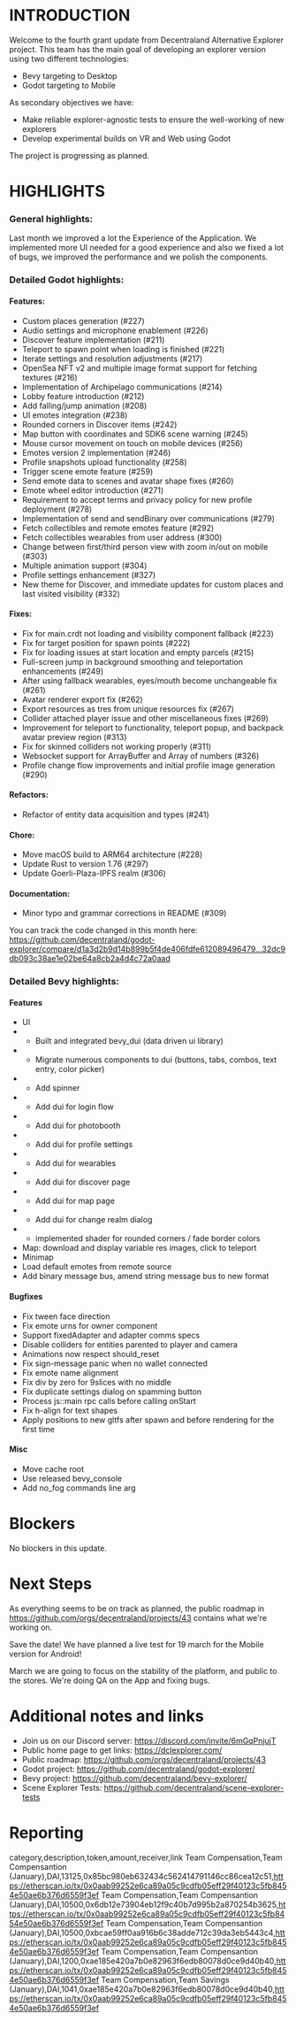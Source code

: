 # INTRODUCTION

Welcome to the fourth grant update from Decentraland Alternative Explorer project. This team has the main goal of developing an explorer version using two different technologies:
- Bevy targeting to Desktop
- Godot targeting to Mobile

As secondary objectives we have:
- Make reliable explorer-agnostic tests to ensure the well-working of new explorers
- Develop experimental builds on VR and Web using Godot

The project is progressing as planned.

# HIGHLIGHTS

### General highlights:

Last month we improved a lot the Experience of the Application. We implemented more UI needed for a good experience and also we fixed a lot of bugs, we improved the performance and we polish the components.

### Detailed Godot highlights:

#### Features:
- Custom places generation (#227)
- Audio settings and microphone enablement (#226)
- Discover feature implementation (#211)
- Teleport to spawn point when loading is finished (#221)
- Iterate settings and resolution adjustments (#217)
- OpenSea NFT v2 and multiple image format support for fetching textures (#216)
- Implementation of Archipelago communications (#214)
- Lobby feature introduction (#212)
- Add falling/jump animation (#208)
- UI emotes integration (#238)
- Rounded corners in Discover items (#242)
- Map button with coordinates and SDK6 scene warning (#245)
- Mouse cursor movement on touch on mobile devices (#256)
- Emotes version 2 implementation (#246)
- Profile snapshots upload functionality (#258)
- Trigger scene emote feature (#259)
- Send emote data to scenes and avatar shape fixes (#260)
- Emote wheel editor introduction (#271)
- Requirement to accept terms and privacy policy for new profile deployment (#278)
- Implementation of send and sendBinary over communications (#279)
- Fetch collectibles and remote emotes feature (#292)
- Fetch collectibles wearables from user address (#300)
- Change between first/third person view with zoom in/out on mobile (#303)
- Multiple animation support (#304)
- Profile settings enhancement (#327)
- New theme for Discover, and immediate updates for custom places and last visited visibility (#332)

#### Fixes:
- Fix for main.crdt not loading and visibility component fallback (#223)
- Fix for target position for spawn points (#222)
- Fix for loading issues at start location and empty parcels (#215)
- Full-screen jump in background smoothing and teleportation enhancements (#249)
- After using fallback wearables, eyes/mouth become unchangeable fix (#261)
- Avatar renderer export fix (#262)
- Export resources as tres from unique resources fix (#267)
- Collider attached player issue and other miscellaneous fixes (#269)
- Improvement for teleport to functionality, teleport popup, and backpack avatar preview region (#313)
- Fix for skinned colliders not working properly (#311)
- Websocket support for ArrayBuffer and Array of numbers (#326)
- Profile change flow improvements and initial profile image generation (#290)

#### Refactors:
- Refactor of entity data acquisition and types (#241)

#### Chore:
- Move macOS build to ARM64 architecture (#228)
- Update Rust to version 1.76 (#297)
- Update Goerli-Plaza-IPFS realm (#306)

#### Documentation:
- Minor typo and grammar corrections in README (#309)

You can track the code changed in this month here: https://github.com/decentraland/godot-explorer/compare/d1a3d2b9d14b899b5f4de406fdfe612089496479...32dc9db093c38ae1e02be64a8cb2a4d4c72a0aad

### Detailed Bevy highlights:

#### Features
- UI
- - Built and integrated bevy_dui (data driven ui library)
- - Migrate numerous components to dui (buttons, tabs, combos, text entry, color picker)
- - Add spinner
- - Add dui for login flow
- - Add dui for photobooth
- - Add dui for profile settings
- - Add dui for wearables
- - Add dui for discover page
- - Add dui for map page
- - Add dui for change realm dialog
- - implemented shader for rounded corners / fade border colors
- Map: download and display variable res images, click to teleport
- Minimap
- Load default emotes from remote source
- Add binary message bus, amend string message bus to new format

#### Bugfixes
- Fix tween face direction
- Fix emote urns for owner component
- Support fixedAdapter and adapter comms specs
- Disable colliders for entities parented to player and camera
- Animations now respect should_reset
- Fix sign-message panic when no wallet connected
- Fix emote name alignment
- Fix div by zero for 9slices with no middle
- Fix duplicate settings dialog on spamming button
- Process js::main rpc calls before calling onStart
- Fix h-align for text shapes
- Apply positions to new gltfs after spawn and before rendering for the first time

#### Misc
- Move cache root
- Use released bevy_console
- Add no_fog commands line arg

# Blockers

No blockers in this update.

# Next Steps

As everything seems to be on track as planned, the public roadmap in https://github.com/orgs/decentraland/projects/43 contains what we're working on.

Save the date! We have planned a live test for 19 march for the Mobile version for Android!

March we are going to focus on the stability of the platform, and public to the stores. We're doing QA on the App and fixing bugs.

# Additional notes and links

- Join us on our Discord server: https://discord.com/invite/6mGqPnjujT
- Public home page to get links: https://dclexplorer.com/
- Public roadmap: https://github.com/orgs/decentraland/projects/43
- Godot project: https://github.com/decentraland/godot-explorer/
- Bevy project: https://github.com/decentraland/bevy-explorer/
- Scene Explorer Tests: https://github.com/decentraland/scene-explorer-tests

# Reporting

category,description,token,amount,receiver,link
Team Compensation,Team Compensantion (January),DAI,13125,0x85bc980eb632434c562414791146cc86cea12c51,https://etherscan.io/tx/0x0aab99252e6ca89a05c9cdfb05eff29f40123c5fb8454e50ae6b376d6559f3ef
Team Compensation,Team Compensantion (January),DAI,10500,0x6db12e73904eb12f9c40b7d995b2a870254b3625,https://etherscan.io/tx/0x0aab99252e6ca89a05c9cdfb05eff29f40123c5fb8454e50ae6b376d6559f3ef
Team Compensation,Team Compensantion (January),DAI,10500,0xbcae59ff0aa916b6c38adde712c39da3eb5443c4,https://etherscan.io/tx/0x0aab99252e6ca89a05c9cdfb05eff29f40123c5fb8454e50ae6b376d6559f3ef
Team Compensation,Team Compensantion (January),DAI,1200,0xae185e420a7b0e82963f6edb80078d0ce9d40b40,https://etherscan.io/tx/0x0aab99252e6ca89a05c9cdfb05eff29f40123c5fb8454e50ae6b376d6559f3ef
Team Compensation,Team Savings (January),DAI,1041,0xae185e420a7b0e82963f6edb80078d0ce9d40b40,https://etherscan.io/tx/0x0aab99252e6ca89a05c9cdfb05eff29f40123c5fb8454e50ae6b376d6559f3ef